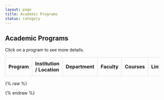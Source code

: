 ```yaml
---
layout: page
title: Academic Programs
status: category
---
```


## Academic Programs

Click on a program to see more details.

<table id="academicTable">
    <thead>
        <tr>
            <th>Program</th>
            <th>Institution / Location</th>
            <th>Department</th>
            <th>Faculty</th>
            <th>Courses</th>
            <th>Link</th>
            <th>Exhibitions</th>
        </tr>
    </thead>
    <tbody></tbody>
</table>

{% raw %}
<script>
document.addEventListener("DOMContentLoaded", function() {
    const tableBody = document.querySelector("#academicTable tbody");

    const data = [
        {
            "Program": "Masters in Historic Preservation",
            "Institution": "SAIC",
            "Department": "Department of Historic Preservation",
            "Faculty": "Richard Friedman; Nicholas Lowe",
            "Courses": "Preservation Law; Physical Documentation; Restoration Design Studio",
            "Link": "https://www.saic.edu/historic-preservation",
            "Exhibition": "https://www.saic.edu/historic-preservation/people/projects"
        },
        {
            "Program": "Master of Historic Preservation",
            "Institution": "University of Florida",
            "Department": "College of Design, Construction and Planning",
            "Faculty": "Cleary Larkin; Linda Stevenson",
            "Courses": "DCP 6710 History and Theory of Historic Preservation",
            "Link": "https://dcp.ufl.edu/historic-preservation/",
            "Exhibition": "https://dcp.ufl.edu/historic-preservation/projects"
        },
        {
            "Program": "Master of Science in Historic Preservation",
            "Institution": "University of Texas",
            "Department": "School of Architecture",
            "Faculty": "Tara Dudley; Juliana Felkner",
            "Courses": "American Architecture; National Register Documentation",
            "Link": "https://soa.utexas.edu/historic-preservation/certificates",
            "Exhibition": "https://soa.utexas.edu/historic-preservation/research"
        }
    ];

    data.forEach(row => {
        let tr = document.createElement("tr");

        // First column (Program) is always visible
        tr.innerHTML = `<td class="main">${row["Program"]}</td>`;

        // Other columns are hidden by default
        Object.keys(row).forEach((key, index) => {
            if (index > 0) { // Skip the first column
                let td = document.createElement("td");
                td.classList.add("hidden"); // Hide by default
                if (row[key].startsWith("http")) {
                    td.innerHTML = `<a href="${row[key]}" target="_blank">Link</a>`;
                } else {
                    td.innerText = row[key];
                }
                tr.appendChild(td);
            }
        });

        // Add click event to toggle visibility
        tr.addEventListener("click", function() {
            let cells = this.querySelectorAll("td.hidden");
            cells.forEach(cell => {
                cell.classList.toggle("show");
            });
        });

        tableBody.appendChild(tr);
    });
});
</script>
{% endraw %}

<style>
    table {
        width: 100%;
        border-collapse: collapse;
    }
    th, td {
        padding: 10px;
        border: 1px solid #ddd;
        text-align: left;
    }
    .hidden {
        display: none;  /* Hides additional columns initially */
    }
    .show {
        display: table-cell !important; /* Forces visibility when toggled */
    }
    tr:hover {
        background-color: #f1f1f1;
        cursor: pointer;
    }
</style>

